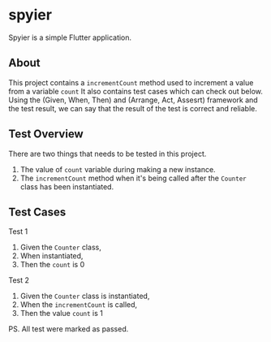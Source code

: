 # spyier

Spyier is a simple Flutter application.

## About

This project contains a `incrementCount` method used to increment a value from a variable `count`
It also contains test cases which can check out below. Using the (Given, When, Then) and (Arrange, Act, Assesrt) framework and the test result, we can say that the result of the test is correct and reliable.

## Test Overview
There are two things that needs to be tested in this project.
1. The value of `count` variable during making a new instance.
2. The `incrementCount` method when it's being called after the `Counter` class has been instantiated.

## Test Cases
Test 1
1. Given the `Counter` class,
2. When instantiated,
3. Then the `count` is 0

Test 2
1. Given the `Counter` class is instantiated, 
2. When the `incrementCount` is called, 
3. Then the value `count` is 1

PS. All test were marked as passed.
